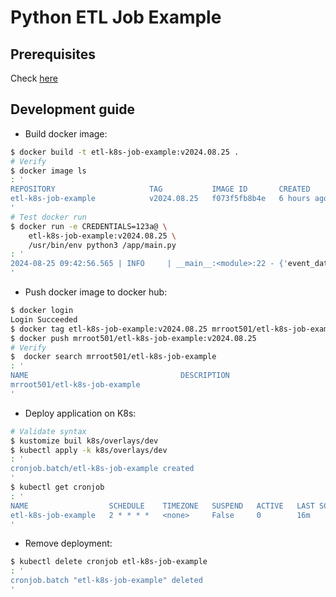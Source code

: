 Python ETL Job Example
===

## Prerequisites
Check [here](../../README.md#prerequisites)

## Development guide
- Build docker image:
```bash
$ docker build -t etl-k8s-job-example:v2024.08.25 .
# Verify
$ docker image ls
: '
REPOSITORY                     TAG           IMAGE ID       CREATED         SIZE
etl-k8s-job-example            v2024.08.25   f073f5fb8b4e   6 hours ago     408MB
'
# Test docker run
$ docker run -e CREDENTIALS=123a@ \
    etl-k8s-job-example:v2024.08.25 \
    /usr/bin/env python3 /app/main.py
: '
2024-08-25 09:42:56.565 | INFO     | __main__:<module>:22 - {'event_date': '2024-08-25', 'name': 'Michael Brewer', 'email': 'johnsonpatricia@example.net', 'credentials': '123a@'}
'
```

- Push docker image to docker hub:
```bash
$ docker login
Login Succeeded
$ docker tag etl-k8s-job-example:v2024.08.25 mrroot501/etl-k8s-job-example:v2024.08.25
$ docker push mrroot501/etl-k8s-job-example:v2024.08.25
# Verify
$  docker search mrroot501/etl-k8s-job-example
: '
NAME                                  DESCRIPTION                             STARS     OFFICIAL
mrroot501/etl-k8s-job-example                                                 0         
'
```

- Deploy application on K8s:
```bash
# Validate syntax
$ kustomize buil k8s/overlays/dev
$ kubectl apply -k k8s/overlays/dev
: '
cronjob.batch/etl-k8s-job-example created
'
$ kubectl get cronjob
: '
NAME                  SCHEDULE    TIMEZONE   SUSPEND   ACTIVE   LAST SCHEDULE   AGE
etl-k8s-job-example   2 * * * *   <none>     False     0        16m             19m
'
```

- Remove deployment:
```bash
$ kubectl delete cronjob etl-k8s-job-example
: '
cronjob.batch "etl-k8s-job-example" deleted
'
```

